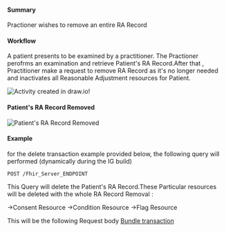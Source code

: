 #### Summary

<p>Practioner wishes to remove an entire RA Record</p>    

#### Workflow
<p>
A patient presents to be examined by a practitioner. The Practioner perofrms an examination and retrieve Patient's RA Record.After that , Practitioner make a request to remove RA Record as it's no longer needed and inactivates all Reasonable Adjustment resources for Patient.
</p>

<div>
    <img style="max-width: 70%" alt="Activity created in draw.io!" src="Remove-RA.drawio.png"/>
</div>

#### Patient's RA Record Removed

<div>
    <img style="max-width: 70%" alt="Patient's RA Record Removed" src="remove-rarecord.drawio.png"/>
</div>

#### Example

for the delete transaction example provided below, the following query will performed (dynamically during the IG build)

```
POST /Fhir_Server_ENDPOINT
```

This Query will delete the Patient's RA Record.These Particular resources will be deleted with the whole RA Record Removal :

->Consent Resource
->Condition Resource
->Flag Resource

This will be the following Request body [Bundle transaction](Bundle-0012-RemoveRARecordExample.html)
